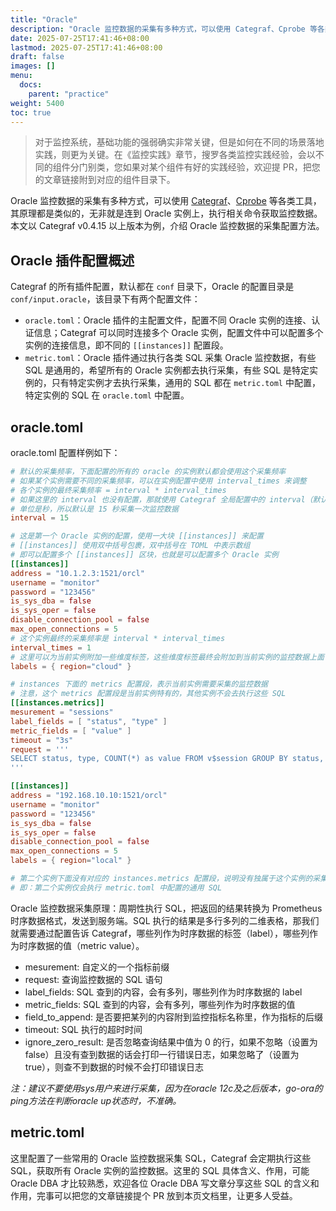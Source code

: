 ```yaml
---
title: "Oracle"
description: "Oracle 监控数据的采集有多种方式，可以使用 Categraf、Cprobe 等各类工具，其原理都是类似的，无非就是连到 Oracle 实例上，执行相关命令获取监控数据"
date: 2025-07-25T17:41:46+08:00
lastmod: 2025-07-25T17:41:46+08:00
draft: false
images: []
menu:
  docs:
    parent: "practice"
weight: 5400
toc: true
---
```


> 对于监控系统，基础功能的强弱确实非常关键，但是如何在不同的场景落地实践，则更为关键。在《监控实践》章节，搜罗各类监控实践经验，会以不同的组件分门别类，您如果对某个组件有好的实践经验，欢迎提 PR，把您的文章链接附到对应的组件目录下。

Oracle 监控数据的采集有多种方式，可以使用 [Categraf](https://github.com/flashcatcloud/categraf)、[Cprobe](https://github.com/cprobe/cprobe) 等各类工具，其原理都是类似的，无非就是连到 Oracle 实例上，执行相关命令获取监控数据。本文以 Categraf v0.4.15 以上版本为例，介绍 Oracle 监控数据的采集配置方法。

## Oracle 插件配置概述

Categraf 的所有插件配置，默认都在 `conf` 目录下，Oracle 的配置目录是 `conf/input.oracle`，该目录下有两个配置文件：

- `oracle.toml`：Oracle 插件的主配置文件，配置不同 Oracle 实例的连接、认证信息；Categraf 可以同时连接多个 Oracle 实例，配置文件中可以配置多个实例的连接信息，即不同的 `[[instances]]` 配置段。
- `metric.toml`：Oracle 插件通过执行各类 SQL 采集 Oracle 监控数据，有些 SQL 是通用的，希望所有的 Oracle 实例都去执行采集，有些 SQL 是特定实例的，只有特定实例才去执行采集，通用的 SQL 都在 `metric.toml` 中配置，特定实例的 SQL 在 `oracle.toml` 中配置。

## oracle.toml

oracle.toml 配置样例如下：

```toml
# 默认的采集频率，下面配置的所有的 oracle 的实例默认都会使用这个采集频率
# 如果某个实例需要不同的采集频率，可以在实例配置中使用 interval_times 来调整
# 各个实例的最终采集频率 = interval * interval_times
# 如果这里的 interval 也没有配置，那就使用 Categraf 全局配置中的 interval（默认是 15 秒）
# 单位是秒，所以默认是 15 秒采集一次监控数据
interval = 15

# 这是第一个 Oracle 实例的配置，使用一大块 [[instances]] 来配置
# [[instances]] 使用双中括号包裹，双中括号在 TOML 中表示数组
# 即可以配置多个 [[instances]] 区块，也就是可以配置多个 Oracle 实例
[[instances]]
address = "10.1.2.3:1521/orcl"
username = "monitor"
password = "123456"
is_sys_dba = false
is_sys_oper = false
disable_connection_pool = false
max_open_connections = 5
# 这个实例最终的采集频率是 interval * interval_times
interval_times = 1
# 这里可以为当前实例附加一些维度标签，这些维度标签最终会附加到当前实例的监控数据上面
labels = { region="cloud" }

# instances 下面的 metrics 配置段，表示当前实例需要采集的监控数据
# 注意，这个 metrics 配置段是当前实例特有的，其他实例不会去执行这些 SQL
[[instances.metrics]]
mesurement = "sessions"
label_fields = [ "status", "type" ]
metric_fields = [ "value" ]
timeout = "3s"
request = '''
SELECT status, type, COUNT(*) as value FROM v$session GROUP BY status, type
'''

[[instances]]
address = "192.168.10.10:1521/orcl"
username = "monitor"
password = "123456"
is_sys_dba = false
is_sys_oper = false
disable_connection_pool = false
max_open_connections = 5
labels = { region="local" }

# 第二个实例下面没有对应的 instances.metrics 配置段，说明没有独属于这个实例的采集 SQL
# 即：第二个实例仅会执行 metric.toml 中配置的通用 SQL
```

Oracle 监控数据采集原理：周期性执行 SQL，把返回的结果转换为 Prometheus 时序数据格式，发送到服务端。SQL 执行的结果是多行多列的二维表格，那我们就需要通过配置告诉 Categraf，哪些列作为时序数据的标签（label），哪些列作为时序数据的值（metric value）。

- mesurement: 自定义的一个指标前缀
- request: 查询监控数据的 SQL 语句
- label_fields: SQL 查到的内容，会有多列，哪些列作为时序数据的 label
- metric_fields: SQL 查到的内容，会有多列，哪些列作为时序数据的值
- field_to_append: 是否要把某列的内容附到监控指标名称里，作为指标的后缀
- timeout: SQL 执行的超时时间
- ignore_zero_result: 是否忽略查询结果中值为 0 的行，如果不忽略（设置为 false）且没有查到数据的话会打印一行错误日志，如果忽略了（设置为 true），则查不到数据的时候不会打印错误日志

*注：建议不要使用sys用户来进行采集，因为在oracle 12c及之后版本，go-ora的ping方法在判断oracle up状态时，不准确。*

## metric.toml

这里配置了一些常用的 Oracle 监控数据采集 SQL，Categraf 会定期执行这些 SQL，获取所有 Oracle 实例的监控数据。这里的 SQL 具体含义、作用，可能 Oracle DBA 才比较熟悉，欢迎各位 Oracle DBA 写文章分享这些 SQL 的含义和作用，完事可以把您的文章链接提个 PR 放到本页文档里，让更多人受益。
